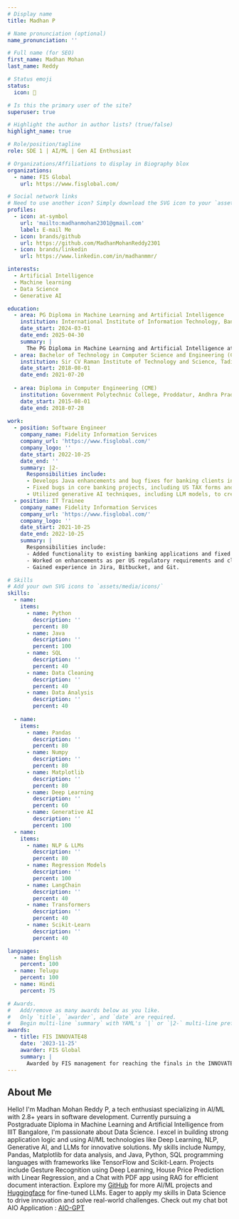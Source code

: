 ```yaml
---
# Display name
title: Madhan P

# Name pronunciation (optional)
name_pronunciation: ''

# Full name (for SEO)
first_name: Madhan Mohan 
last_name: Reddy

# Status emoji
status:
  icon: 🧠

# Is this the primary user of the site?
superuser: true

# Highlight the author in author lists? (true/false)
highlight_name: true

# Role/position/tagline
role: SDE 1 | AI/ML | Gen AI Enthusiast

# Organizations/Affiliations to display in Biography blox
organizations:
  - name: FIS Global
    url: https://www.fisglobal.com/

# Social network links
# Need to use another icon? Simply download the SVG icon to your `assets/media/icons/` folder.
profiles:
  - icon: at-symbol
    url: 'mailto:madhanmohan2301@gmail.com'
    label: E-mail Me
  - icon: brands/github
    url: https://github.com/MadhanMohanReddy2301
  - icon: brands/linkedin
    url: https://www.linkedin.com/in/madhanmmr/

interests:
  - Artificial Intelligence
  - Machine learning
  - Data Science
  - Generative AI

education:
  - area: PG Diploma in Machine Learning and Artificial Intelligence
    institution: International Institute of Information Technology, Bangalore
    date_start: 2024-03-01
    date_end: 2025-04-30
    summary: |
      The PG Diploma in Machine Learning and Artificial Intelligence at IIIT-Bangalore offers a rigorous curriculum covering algorithms, deep learning, and NLP. With a focus on practical applications and industry relevance, students gain hands-on experience through projects and a capstone. Faculty expertise and career support enhance readiness for roles in data science and AI.
  - area: Bachelor of Technology in Computer Science and Engineering (CSE)
    institution: Sir CV Raman Institute of Technology and Science, Tadipatri, Andhra Pradesh
    date_start: 2018-08-01
    date_end: 2021-07-20
    
  - area: Diploma in Computer Engineering (CME)
    institution: Government Polytechnic College, Proddatur, Andhra Pradesh
    date_start: 2015-08-01
    date_end: 2018-07-28
   
work:
  - position: Software Engineer
    company_name: Fidelity Information Services 
    company_url: 'https://www.fisglobal.com/'
    company_logo: ''
    date_start: 2022-10-25
    date_end: ''
    summary: |2-
      Responsibilities include:
      - Develops Java enhancements and bug fixes for banking clients in North America, taking ownership of tasks and coordinating with BA and QA teams to resolve defects.
      - Fixed bugs in core banking projects, including US TAX forms and retirement plans.
      - Utilized generative AI techniques, including LLM models, to create innovative prototypes and solutions in the Innovation event.
  - position: IT Trainee
    company_name: Fidelity Information Services 
    company_url: 'https://www.fisglobal.com/'
    company_logo: ''
    date_start: 2021-10-25
    date_end: 2022-10-25
    summary: |
      Responsibilities include:
      - Added functionality to existing banking applications and fixed bugs reported by JIRA tickets.
      - Worked on enhancements as per US regulatory requirements and client-reported issues.
      - Gained experience in Jira, Bitbucket, and Git.

# Skills
# Add your own SVG icons to `assets/media/icons/`
skills:
  - name: 
    items:
      - name: Python
        description: ''
        percent: 80
      - name: Java
        description: ''
        percent: 100
      - name: SQL
        description: ''
        percent: 40
      - name: Data Cleaning
        description: ''
        percent: 40
      - name: Data Analysis
        description: ''
        percent: 40
        
  - name: 
    items:
      - name: Pandas
        description: ''
        percent: 80
      - name: Numpy
        description: ''
        percent: 80
      - name: Matplotlib
        description: ''
        percent: 80
      - name: Deep Learning
        description: ''
        percent: 60
      - name: Generative AI
        description: ''
        percent: 100
  - name: 
    items:
      - name: NLP & LLMs
        description: ''
        percent: 80
      - name: Regression Models
        description: ''
        percent: 100
      - name: LangChain
        description: ''
        percent: 40
      - name: Transformers
        description: ''
        percent: 40
      - name: Scikit-Learn
        description: ''
        percent: 40

languages:
  - name: English
    percent: 100
  - name: Telugu
    percent: 100
  - name: Hindi
    percent: 75

# Awards.
#   Add/remove as many awards below as you like.
#   Only `title`, `awarder`, and `date` are required.
#   Begin multi-line `summary` with YAML's `|` or `|2-` multi-line prefix and indent 2 spaces below.
awards:
  - title: FIS INNOVATE48
    date: '2023-11-25'
    awarder: FIS Global
    summary: |
      Awarded by FIS management for reaching the finals in the INNOVATE48 event and recognized for outstanding contributions to automation.
---
```

## About Me

Hello! I'm Madhan Mohan Reddy P, a tech enthusiast specializing in AI/ML with 2.8+ years in software development. Currently pursuing a Postgraduate Diploma in Machine Learning and Artificial Intelligence from IIIT Bangalore, I'm passionate about Data Science. I excel in building strong application logic and using AI/ML technologies like Deep Learning, NLP, Generative AI, and LLMs for innovative solutions. My skills include Numpy, Pandas, Matplotlib for data analysis, and Java, Python, SQL programming languages with frameworks like TensorFlow and Scikit-Learn. Projects include Gesture Recognition using Deep Learning, House Price Prediction with Linear Regression, and a Chat with PDF app using RAG for efficient document interaction. Explore my [GitHub](https://github.com/MadhanMohanReddy2301) for more AI/ML projects and [Huggingface](https://huggingface.co/madhan2301) for fine-tuned LLMs. Eager to apply my skills in Data Science to drive innovation and solve real-world challenges. Check out my chat bot AIO Application : [AIO-GPT](https://aio-gpt.streamlit.app/)
